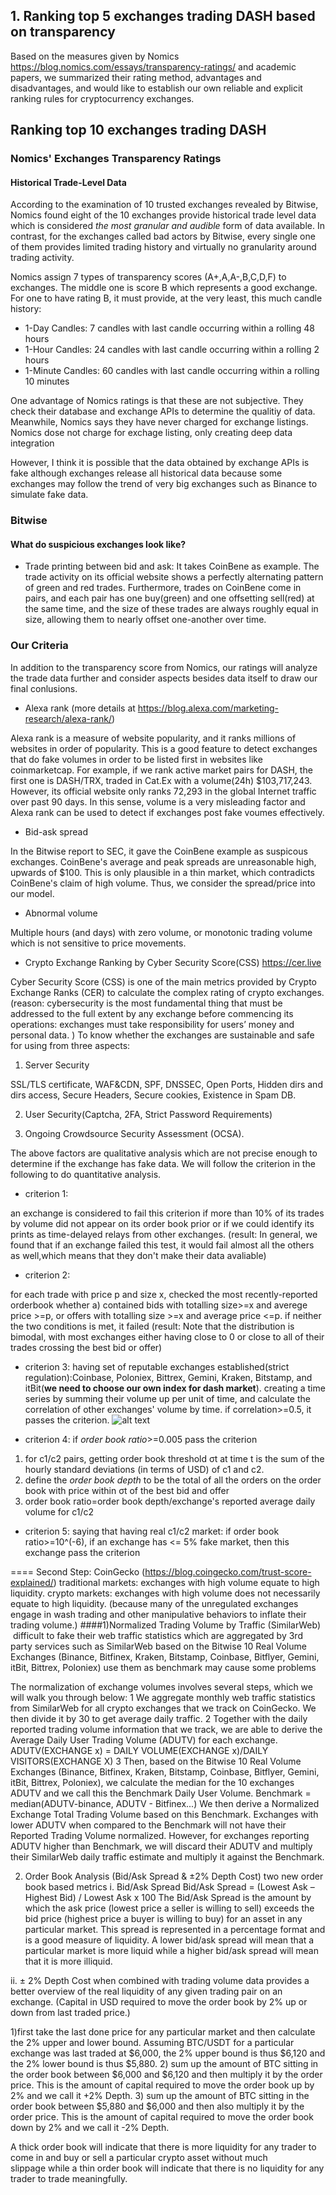 ## 1. Ranking top 5 exchanges trading DASH based on transparency

Based on the measures given by Nomics https://blog.nomics.com/essays/transparency-ratings/ and academic papers, we summarized their rating method, advantages and disadvantages, and would like to establish our own reliable and explicit ranking rules for cryptocurrency exchanges.

## Ranking top 10 exchanges trading DASH

### Nomics' Exchanges Transparency Ratings

#### Historical Trade-Level Data
According to the examination of 10 trusted exchanges revealed by Bitwise, Nomics found eight of the 10 exchanges provide historical trade level data which is considered *the most granular and audible* form of data available. In contrast, for the exchanges called bad actors by Bitwise, every single one of them provides limited trading history and virtually no granularity around trading activity.

Nomics assign 7 types of transparency scores (A+,A,A-,B,C,D,F) to exchanges. The middle one is score B which represents a good exchange. For one to have rating B, it must provide, at the very least, this much candle history:
* 1-Day Candles: 7 candles with last candle occurring within a rolling 48 hours
* 1-Hour Candles: 24 candles with last candle occurring within a rolling 2 hours
* 1-Minute Candles: 60 candles with last candle occurring within a rolling 10 minutes

One advantage of Nomics ratings is that these are not subjective. They check their database and exchange APIs to determine the qualitiy of data. Meanwhile, Nomics says they have never charged for exchange listings. Nomics dose not charge for exchage listing, only creating deep data integration

However, I think it is possible that the data obtained by exchange APIs is fake although exchanges release all historical data because some exchanges may follow the trend of very big exchanges such as Binance to simulate fake data. 

### Bitwise

#### What do suspicious exchanges look like?

* Trade printing between bid and ask: 
It takes CoinBene as example. The trade activity on its official website shows a perfectly alternating pattern of green and red trades. Furthermore, trades on CoinBene come in pairs, and each pair has one buy(green) and one offsetting sell(red) at the same time, and the size of these trades are always roughly equal in size, allowing them to nearly offset one-another over time.


### Our Criteria

In addition to the transparency score from Nomics, our ratings will analyze the trade data further and consider aspects besides data itself to draw our final conlusions.

* Alexa rank (more details at https://blog.alexa.com/marketing-research/alexa-rank/)

Alexa rank is a measure of website popularity, and it ranks millions of websites in order of popularity. This is a good feature to detect exchanges that do fake volumes in order to be listed first in websites like coinmarketcap. For example, if we rank active market pairs for DASH, the first one is DASH/TRX, traded in Cat.Ex with a volume(24h) $103,717,243. However, its official website only ranks 72,293 in the global Internet traffic over past 90 days. In this sense, volume is a very misleading factor and Alexa rank can be used to detect if exchanges post fake voumes effectively.

* Bid-ask spread

In the Bitwise report to SEC, it gave the CoinBene example as suspicous exchanges. CoinBene's average and peak spreads are unreasonable high, upwards of $100. This is only plausible in a thin market, which contradicts CoinBene's claim of high volume. Thus, we consider the spread/price into our model.

* Abnormal volume

Multiple hours (and days) with zero volume, or monotonic trading volume which is not sensitive to price movements.

* Crypto Exchange Ranking by Cyber Security Score(CSS) https://cer.live

Cyber Security Score (CSS) is one of the main metrics provided by Crypto Exchange Ranks (CER) to calculate the complex rating of crypto exchanges. 
(reason: cybersecurity is the most fundamental thing that must be addressed to the full extent by any exchange before commencing its operations: exchanges must take responsibility for users’ money and personal data. )
To know whether the exchanges are sustainable and safe for using from three aspects: 

1)	Server Security

SSL/TLS certificate, WAF&CDN, SPF, DNSSEC, Open Ports, Hidden dirs and dirs access, Secure Headers, Secure cookies, Existence in Spam DB. 

2)	User Security(Captcha, 2FA, Strict Password Requirements) 

3)	Ongoing Crowdsource Security Assessment (OCSA). 

The above factors are qualitative analysis which are not precise enough to determine if the exchange has fake data. We will follow the criterion in the following to do quantitative analysis.

* criterion 1: 

an exchange is considered to fail this criterion if more than 10% of its trades by volume did not appear on its order book prior or if we could identify its prints as time-delayed relays from other exchanges.
    (result: In general, we found that if an exchange failed this test, it would fail almost all the
others as well,which means that they don't make their data avaliable)

* criterion 2: 

for each trade with price p and size x, checked the most recently-reported orderbook whether a) contained bids with totalling size>=x and averege price >=p, or offers with totalling size >=x and average price <=p. if neither the two conditions is met, it failed
    (result: Note that the distribution is bimodal, with most exchanges either having close to 0 or close to all of their trades crossing the best bid or offer)

* criterion 3: having set of reputable exchanges established(strict regulation):Coinbase, Poloniex, Bittrex, Gemini, Kraken, Bitstamp, and itBit(**we need to choose our own index for dash market**). creating a time series by summing their volume up per unit of time, and calculate the correlation of other exchanges' volume by time.
    if correlation>=0.5, it passes the criterion.
    ![alt text](https://github.com/jiachun10/data-of-top10-exchanges-trading-DASH/blob/master/Screen%20Shot%202020-06-13%20at%208.19.47%20PM%20copy.png)

* criterion 4: if *order book ratio*>=0.005 pass the criterion
1) for c1/c2 pairs, getting order book threshold σt at time t is the sum of the hourly
standard deviations (in terms of USD) of c1 and c2.
2) define the *order book depth* to be the total of all the orders
on the order book with price within σt of the best bid and offer
3) order book ratio=order book depth/exchange's reported average daily volume for c1/c2
        
* criterion 5: saying that having real c1/c2 market: if order book ratio>=10^(-6), if an exchange  has <= 5% fake market, then this exchange pass the criterion


====
Second Step:
CoinGecko (https://blog.coingecko.com/trust-score-explained/)
traditional markets: exchanges with high volume equate to high liquidity. crypto markets: exchanges with high volume does not necessarily equate to high liquidity. (because many of the unregulated exchanges engage in wash trading and other manipulative behaviors to inflate their trading volume.)
####1)Normalized Trading Volume by Traffic (SimilarWeb) 
 difficult to fake their web traffic statistics which are aggregated by 3rd party services such as SimilarWeb
based on the Bitwise 10 Real Volume Exchanges (Binance, Bitfinex, Kraken, Bitstamp, Coinbase, Bitflyer, Gemini, itBit, Bittrex, Poloniex) 
use them as benchmark may cause some problems

The normalization of exchange volumes involves several steps, which we will walk you through below:
1	We aggregate monthly web traffic statistics from SimilarWeb for all crypto exchanges that we track on CoinGecko. We then divide it by 30 to get average daily traffic.
2	Together with the daily reported trading volume information that we track, we are able to derive the Average Daily User Trading Volume (ADUTV) for each exchange.
ADUTV(EXCHANGE x) = DAILY VOLUME(EXCHANGE x)/DAILY VISITORS(EXCHANGE X)
3 Then, based on the Bitwise 10 Real Volume Exchanges (Binance, Bitfinex, Kraken, Bitstamp, Coinbase, Bitflyer, Gemini, itBit, Bittrex, Poloniex), we calculate the median for the 10 exchanges ADUTV and we call this the Benchmark Daily User Volume. 
Benchmark = median(ADUTV-binance, ADUTV - Bitfinex...)
We then derive a Normalized Exchange Total Trading Volume based on this Benchmark. Exchanges with lower ADUTV when compared to the Benchmark will not have their Reported Trading Volume normalized. However, for exchanges reporting ADUTV higher than Benchmark, we will discard their ADUTV and multiply their SimilarWeb daily traffic estimate and multiply it against the Benchmark.

2) Order Book Analysis (Bid/Ask Spread & ±2% Depth Cost)
two new order book based metrics 
i.	Bid/Ask Spread 
Bid/Ask Spread = (Lowest Ask – Highest Bid) / Lowest Ask x 100
The Bid/Ask Spread is the amount by which the ask price (lowest price a seller is willing to sell) exceeds the bid price (highest price a buyer is willing to buy) for an asset in any particular market. This spread is represented in a percentage format and is a good measure of liquidity. A lower bid/ask spread will mean that a particular market is more liquid while a higher bid/ask spread will mean that it is more illiquid. 

ii.	± 2% Depth Cost
when combined with trading volume data provides a better overview of the real liquidity of any given trading pair on an exchange. 
(Capital in USD required to move the order book by 2% up or down from last traded price.)

1)first take the last done price for any particular market and then calculate the 2% upper and lower bound. Assuming BTC/USDT for a particular exchange was last traded at $6,000, the 2% upper bound is thus $6,120 and the 2% lower bound is thus $5,880.
2) sum up the amount of BTC sitting in the order book between $6,000 and $6,120 and then multiply it by the order price. This is the amount of capital required to move the order book up by 2% and we call it +2% Depth.
3) sum up the amount of BTC sitting in the order book between $5,880 and $6,000 and then also multiply it by the order price. This is the amount of capital required to move the order book down by 2% and we call it -2% Depth.

A thick order book will indicate that there is more liquidity for any trader to come in and buy or sell a particular crypto asset without much slippage while a thin order book will indicate that there is no liquidity for any trader to trade meaningfully.

          
